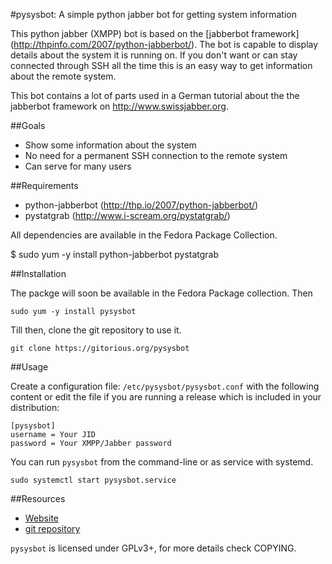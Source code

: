 #pysysbot: A simple python jabber bot for getting system information

This python jabber (XMPP) bot is based on the [jabberbot framework] 
(http://thpinfo.com/2007/python-jabberbot/). The bot is capable to
display details about the system it is running on. If you don't
want or can stay connected through SSH all the time this is an easy
way to get information about the remote system.

This bot contains a lot of parts used in a German tutorial about the the
jabberbot framework on http://www.swissjabber.org.
 
##Goals
 
- Show some information about the system
- No need for a permanent SSH connection to the remote system
- Can serve for many users
 
##Requirements
 
- python-jabberbot (http://thp.io/2007/python-jabberbot/)
- pystatgrab (http://www.i-scream.org/pystatgrab/)

All dependencies are available in the Fedora Package Collection.

$ sudo yum -y install python-jabberbot pystatgrab

##Installation

The packge will soon be available in the Fedora Package collection. Then

```
sudo yum -y install pysysbot
```

Till then, clone the git repository to use it.

```
git clone https://gitorious.org/pysysbot
```

##Usage

Create a configuration file: `/etc/pysysbot/pysysbot.conf` with the following
content or edit the file if you are running a release which is included in
your distribution:

```
[pysysbot]
username = Your JID
password = Your XMPP/Jabber password
```
You can run `pysysbot` from the command-line or as service with systemd.

```
sudo systemctl start pysysbot.service
```

##Resources

- [Website](http://affolter-engineering.ch/pysysbot/)
- [git repository](https://gitorious.org/pysysbot)
 
`pysysbot` is licensed under GPLv3+, for more details check COPYING. 
